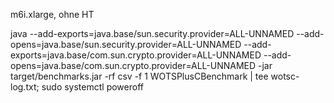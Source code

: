 m6i.xlarge, ohne HT

java --add-exports=java.base/sun.security.provider=ALL-UNNAMED --add-opens=java.base/sun.security.provider=ALL-UNNAMED --add-exports=java.base/com.sun.crypto.provider=ALL-UNNAMED --add-opens=java.base/com.sun.crypto.provider=ALL-UNNAMED -jar target/benchmarks.jar -rf csv -f 1 WOTSPlusCBenchmark | tee wotsc-log.txt; sudo systemctl poweroff